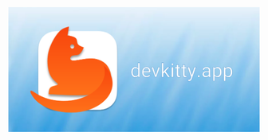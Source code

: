[![](https://github.com/egor-xyz/devkitty-app/blob/master/public/devkitty.app.png)](https://devkitty.app/)
